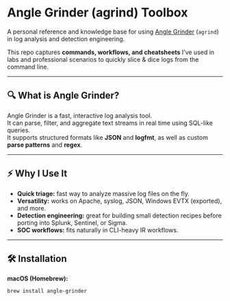 # Angle Grinder (agrind) Toolbox

A personal reference and knowledge base for using [Angle Grinder](https://github.com/rcoh/angle-grinder) (`agrind`) in log analysis and detection engineering.  

This repo captures **commands, workflows, and cheatsheets** I’ve used in labs and professional scenarios to quickly slice & dice logs from the command line.

---

## 🔍 What is Angle Grinder?

Angle Grinder is a fast, interactive log analysis tool.  
It can parse, filter, and aggregate text streams in real time using SQL-like queries.  
It supports structured formats like **JSON** and **logfmt**, as well as custom **parse patterns** and **regex**.

---

## ⚡ Why I Use It

- **Quick triage:** fast way to analyze massive log files on the fly.  
- **Versatility:** works on Apache, syslog, JSON, Windows EVTX (exported), and more.  
- **Detection engineering:** great for building small detection recipes before porting into Splunk, Sentinel, or Sigma.  
- **SOC workflows:** fits naturally in CLI-heavy IR workflows.  

---

## 🛠️ Installation

**macOS (Homebrew):**
```bash
brew install angle-grinder
